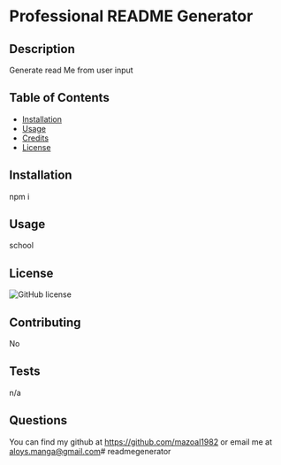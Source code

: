 # Professional README Generator
 
## Description
 
Generate read Me from user input
 

## Table of Contents 
- [Installation](#installation)
- [Usage](#usage)
- [Credits](#credits)
- [License](#license)
 

 
## Installation
 
npm i
 
## Usage
 
school
 
## License
 

  ![GitHub license](https://img.shields.io/badge/license-MIT-blue.svg)
  
 
## Contributing
 
No
 
## Tests
 
n/a
 
## Questions
 
 You can find my github at https://github.com/mazoal1982 or email me at aloys.manga@gmail.com# readmegenerator
